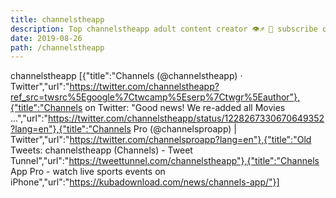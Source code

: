 ```yaml
---
title: channelstheapp
description: Top channelstheapp adult content creator 👁♐️ 👑 subscribe channelstheapp to my porn site below IG channelstheapp
date: 2019-08-26
path: /channelstheapp
---
```


channelstheapp
[{"title":"Channels (@channelstheapp) · Twitter","url":"https://twitter.com/channelstheapp?ref_src=twsrc%5Egoogle%7Ctwcamp%5Eserp%7Ctwgr%5Eauthor"},{"title":"Channels on Twitter: \"Good news! We re-added all Movies ...","url":"https://twitter.com/channelstheapp/status/1228267330670649352?lang=en"},{"title":"Channels Pro (@channelsproapp) | Twitter","url":"https://twitter.com/channelsproapp?lang=en"},{"title":"Old Tweets: channelstheapp (Channels) - Tweet Tunnel","url":"https://tweettunnel.com/channelstheapp"},{"title":"Channels App Pro - watch live sports events on iPhone","url":"https://kubadownload.com/news/channels-app/"}]

